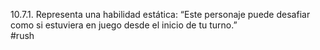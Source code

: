 10.7.1. Representa una habilidad estática: “Este personaje puede desafiar como si estuviera en juego desde el inicio de tu turno.”  
#rush